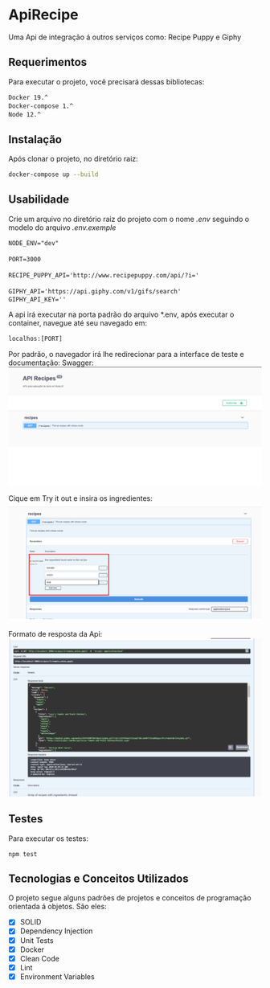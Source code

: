 # ApiRecipe
Uma Api de integração á outros serviços como: Recipe Puppy e Giphy

## Requerimentos
Para executar o projeto, você precisará dessas bibliotecas:
```bash
Docker 19.^
Docker-compose 1.^
Node 12.^
```

## Instalação
Após clonar o projeto, no diretório raiz:
```bash
docker-compose up --build 
```

## Usabilidade
Crie um arquivo no diretório raiz do projeto com o nome *.env* seguindo o modelo do arquivo *.env.exemple*
```
NODE_ENV="dev"

PORT=3000

RECIPE_PUPPY_API='http://www.recipepuppy.com/api/?i='

GIPHY_API='https://api.giphy.com/v1/gifs/search'
GIPHY_API_KEY=''
```

A api irá executar na porta padrão do arquivo *.env, após executar o container, navegue até seu navegado em: 
```bash
localhos:[PORT]
```

Por padrão, o navegador irá lhe redirecionar para a interface de teste e documentação: Swagger:
![](/images/swagger_init.png)

Cique em Try it out e insira os ingredientes:
![](/images/swagger_parameters.png)

Formato de resposta da Api:
![](/images/swagger_response.png)

## Testes
Para executar os testes:
```
npm test
```

## Tecnologias e Conceitos Utilizados
O projeto segue alguns padrões de projetos e conceitos de programação orientada á objetos. São eles:
- [x] SOLID
- [x] Dependency Injection
- [x] Unit Tests
- [x] Docker
- [x] Clean Code
- [x] Lint
- [x] Environment Variables
